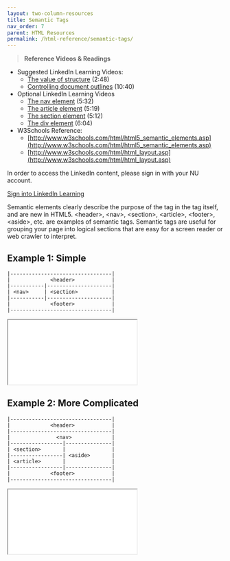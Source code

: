 ```yaml
---
layout: two-column-resources
title: Semantic Tags
nav_order: 7
parent: HTML Resources
permalink: /html-reference/semantic-tags/
---
```


> **Reference Videos & Readings**
* Suggested LinkedIn Learning Videos:
  * [The value of structure](https://www.linkedin.com/learning/html-essential-training/the-value-of-structure?u=75814418) (2:48)
  * [Controlling document outlines](https://www.linkedin.com/learning/html-essential-training/controlling-document-outlines?u=75814418) (10:40)
* Optional LinkedIn Learning Videos
  * [The nav element](https://www.linkedin.com/learning/html-essential-training/the-nav-element?u=75814418) (5:32)
  * [The article element](https://www.linkedin.com/learning/html-essential-training/the-article-element?u=75814418) (5:19)
  * [The section element](https://www.linkedin.com/learning/html-essential-training/the-section-element?u=75814418) (5:12)
  * [The div element](https://www.linkedin.com/learning/html-essential-training/the-div-element?u=75814418) (6:04)
* W3Schools Reference:
  * [http://www.w3schools.com/html/html5_semantic_elements.asp](http://www.w3schools.com/html/html5_semantic_elements.asp)
  * [http://www.w3schools.com/html/html_layout.asp](http://www.w3schools.com/html/html_layout.asp)

In order to access the LinkedIn content, please sign in with your NU account.

<a class="nu-button" 
    href="https://www.linkedin.com/checkpoint/enterprise/login/75814418?application=learning" 
    target="blank">
    Sign into LinkedIn Learning <i class="fas fa-external-link-alt"></i>
</a>

Semantic elements clearly describe the purpose of the tag in the tag itself, and are new in HTML5. &lt;header&gt;, &lt;nav&gt;, &lt;section&gt;, &lt;article&gt;, &lt;footer&gt;, &lt;aside&gt;, etc. are examples of semantic tags. Semantic tags are useful for grouping your page into logical sections that are easy for a screen reader or web crawler to interpret.

## Example 1: Simple
```
|---------------------------------|
|             <header>            |
|-----------|---------------------|
| <nav>     | <section>           |
|-----------|---------------------|
|             <footer>            |
|---------------------------------|
```
<iframe src="//codepen.io/vanwars/embed/zBYeRm/?theme-id=18654&default-tab=html,result" allowfullscreen="true" class="codepen-frame"></iframe>

## Example 2: More Complicated
```
|---------------------------------|
|             <header>            |
|---------------------------------|
|               <nav>             |
|-----------------|---------------|
| <section>       |               |
|-----------------| <aside>       |
| <article>       |               |
|-----------------|---------------|
|             <footer>            |
|---------------------------------|
```
<iframe src="//codepen.io/vanwars/embed/rLNPoq/?theme-id=18654&default-tab=html,result" allowfullscreen="true" class="codepen-frame"></iframe>
